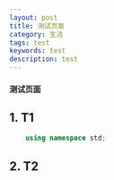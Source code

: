 ```yaml
---
layout: post
title: 测试页面
category: 生活
tags: test
keywords: test
description: test
---
```


#### 测试页面

## 1. T1

```c++
    using namespace std;
```
## 2. T2
